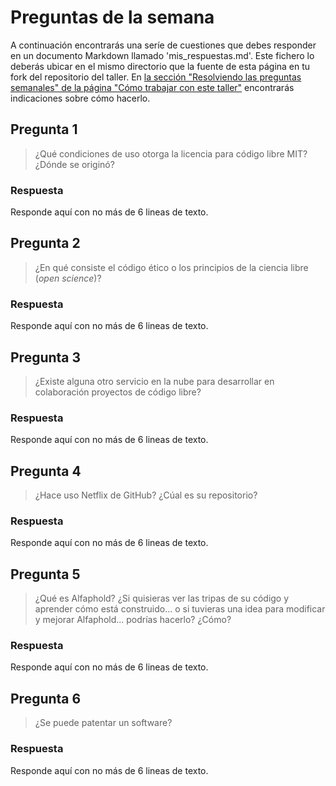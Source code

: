 # Preguntas de la semana

A continuación encontrarás una seríe de cuestiones que debes responder en un
documento Markdown llamado 'mis_respuestas.md'. Este fichero lo deberás ubicar en el mismo directorio que la
fuente de esta página en tu fork del repositorio del taller. En [la sección "Resolviendo las
preguntas semanales" de la página "Cómo trabajar con este
taller"](../material_suplementario/como_trabajar.md#resolviendo-las-preguntas-semanales) encontrarás indicaciones sobre
cómo hacerlo.

## Pregunta 1

> ¿Qué condiciones de uso otorga la licencia para código libre MIT? ¿Dónde se originó?

### Respuesta

Responde aquí con no más de 6 lineas de texto.

## Pregunta 2

> ¿En qué consiste el código ético o los principios de la ciencia libre (*open science*)?

### Respuesta

Responde aquí con no más de 6 lineas de texto.

## Pregunta 3

> ¿Existe alguna otro servicio en la nube para desarrollar en colaboración proyectos de código
> libre?

### Respuesta

Responde aquí con no más de 6 lineas de texto.

## Pregunta 4

> ¿Hace uso Netflix de GitHub? ¿Cúal es su repositorio?

### Respuesta

Responde aquí con no más de 6 lineas de texto.

## Pregunta 5

> ¿Qué es Alfaphold? ¿Si quisieras ver las tripas de su código y aprender cómo está construido... o si
> tuvieras una idea para modificar y mejorar Alfaphold... podrías hacerlo? ¿Cómo?

### Respuesta

Responde aquí con no más de 6 lineas de texto.

## Pregunta 6

> ¿Se puede patentar un software?

### Respuesta

Responde aquí con no más de 6 lineas de texto.



